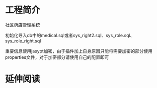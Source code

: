 # 工程简介

社区药店管理系统

初始化导入db中的medical.sql或者sys_right2.sql、sys_role.sql、sys_role_right.sql

重要信息使用jasypt加密，由于插件加上自身原因只能将需要加密的部分使用properties文件，对于加密部分请使用自己的配置即可

# 延伸阅读

